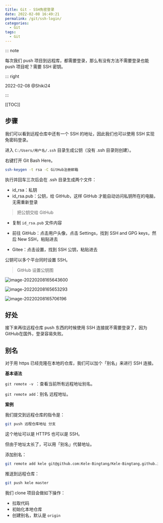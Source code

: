```yaml
---
title: Git - SSH免密登录
date: 2022-02-08 16:49:21
permalink: /git/ssh-login/
categories: 
  - Git
tags: 
  - Git
---
```


::: note

每次我们 push 项目到远程库，都需要登录，那么有没有方法不需要登录也能 push 项目呢？需要 SSH 密钥。

::: right

2022-02-08 @Shiki24

:::

[[TOC]]


## 步骤

我们可以看到远程仓库中还有一个 SSH 的地址，因此我们也可以使用 SSH 实现免密码登录。

进入 `C:/Users/用户名/.ssh` 目录生成公钥（没有 .ssh 目录则创建）。

右键打开 Git Bash Here。

```sh
ssh-keygen -t rsa -C GitHub注册邮箱
```

执行并回车三次后会在 .ssh 目录生成两个文件：

- id_rsa：私钥
- id_rsa.pub：公钥，给 GitHub，这样 GitHub 才能自动访问私钥所在的电脑，无需重新登录

> 把公钥交给 GitHub

- 复制 `id_rsa.pub` 文件内容
- 前往 GitHub：点击用户头像，点击 Settings，找到 SSH and GPG keys，然后 New SSH，粘贴进去

- Gitee：点击设置，找到 SSH 公钥，粘贴进去

公钥可以多个平台同时设置 SSH。

> GitHub 设置公钥图

![image-20220208165643600](https://cdn.jsdelivr.net/gh/Kele-Bingtang/static/img/git/20220208165644.png)

![image-20220208165653293](https://cdn.jsdelivr.net/gh/Kele-Bingtang/static/img/git/20220208165654.png)

![image-20220208165706196](https://cdn.jsdelivr.net/gh/Kele-Bingtang/static/img/git/20220208165707.png)

## 好处

接下来再往远程仓库 push 东西的时候使用 SSH 连接就不需要登录了，因为 GitHub在国外，登录容易失败。

## 别名

对于用 https 已经克隆在本地的仓库，我们可以加个「别名」来进行 SSH 连接。

**基本语法**

`git remote -v `：查看当前所有远程地址别名。

`git remote add`：别名 远程地址。

**案例**

我们提交到远程仓库的指令是：

```sh
git push 远程仓库地址 分支
```

这个地址可以是 HTTPS 也可以是 SSH。

但由于地址太长了，可以用「别名」代替地址。

添加别名：

```sh
git remote add kele git@github.com:Kele-Bingtang/Kele-Bingtang.github.io.git
```

推送到远程仓库：

```sh
git push kele master
```

我们 clone 项目会做如下操作：

- 拉取代码
- 初始化本地仓库
- 创建别名，默认是 `origin`

